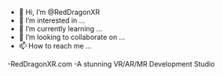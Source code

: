 - 👋 Hi, I’m @RedDragonXR
- 👀 I’m interested in ...
- 🌱 I’m currently learning ...
- 💞️ I’m looking to collaborate on ...
- 📫 How to reach me ...

-RedDragonXR.com
-A stunning VR/AR/MR Development Studio

<!---
RedDragonXR/RedDragonXR is a ✨ special ✨ repository because its `README.md` (this file) appears on your GitHub profile.
You can click the Preview link to take a look at your changes.
--->
